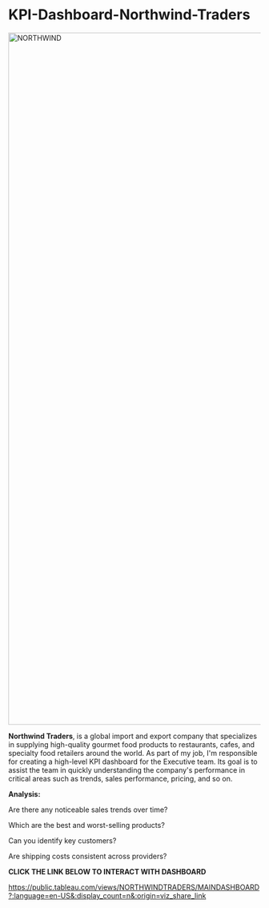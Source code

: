 # KPI-Dashboard-Northwind-Traders

<img width="1383" alt="NORTHWIND" src="https://github.com/izu-obike/KPI-Dashboard-Northwind-Traders/assets/126966833/dd9d178f-a6b3-471b-a9d2-ca2f18baed45">

<STRONG>Northwind Traders</STRONG>, is a global import and export company that specializes in supplying high-quality gourmet food products to restaurants, cafes, and specialty food retailers around the world.
As part of my job, I'm responsible for creating a high-level KPI dashboard for the Executive team. Its goal is to assist the team in quickly understanding the company's performance in critical areas such as trends, sales performance, pricing, and so on.

<STRONG>Analysis:</STRONG>

Are there any noticeable sales trends over time?

Which are the best and worst-selling products?

Can you identify key customers?

Are shipping costs consistent across providers?

<STRONG>CLICK THE LINK BELOW TO INTERACT WITH DASHBOARD</STRONG>

https://public.tableau.com/views/NORTHWINDTRADERS/MAINDASHBOARD?:language=en-US&:display_count=n&:origin=viz_share_link
